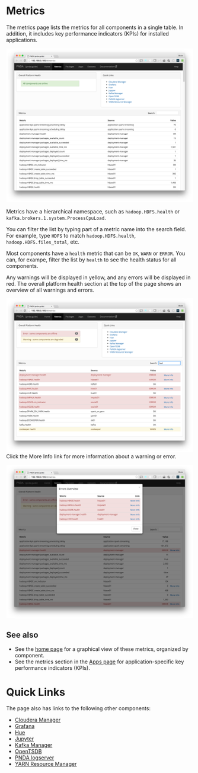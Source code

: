 # Metrics

The metrics page lists the metrics for all components in a single table. In addition, it includes key performance indicators (KPIs) for installed applications. 

![Metrics green](images/metrics_all_green.png)

Metrics have a hierarchical namespace, such as `hadoop.HDFS.health` or `kafka.brokers.1.system.ProcessCpuLoad`.

You can filter the list by typing part of a metric name into the search field. For example, type `HDFS` to match `hadoop.HDFS.health`, `hadoop.HDFS.files_total`, etc. 

Most components have a `health` metric that can be `OK`, `WARN` or `ERROR`. You can, for exampe, filter the list by `health` to see the health status for all components. 

Any warnings will be displayed in yellow, and any errors will be displayed in red. The overall platform health section at the top of the page shows an overview of all warnings and errors. 

![Metrics errors](images/metrics_filtered_errors_warnings.png)
Click the More Info link for more information about a warning or error. 

![Metrics errors](images/metrics_errors_overview.png)

## See also

- See the [home page](README.md) for a graphical view of these metrics, organized by component. 
- See the metrics section in the [Apps page](applications.md) for application-specific key performance indicators (KPIs). 


# Quick Links

The page also has links to the following other components:

- [Cloudera Manager](https://www.cloudera.com/products/cloudera-manager.html)
- [Grafana](http://grafana.org)
- [Hue](http://gethue.com/)
- [Jupyter](http://jupyter.org)
- [Kafka Manager](http://kafka.apache.org/)
- [OpenTSDB](http://opentsdb.net/)
- [PNDA logserver](../log-aggregation/README.md)
- [YARN Resource Manager](http://hadoop.apache.org/docs/current/hadoop-yarn/hadoop-yarn-site/YARN.html)

